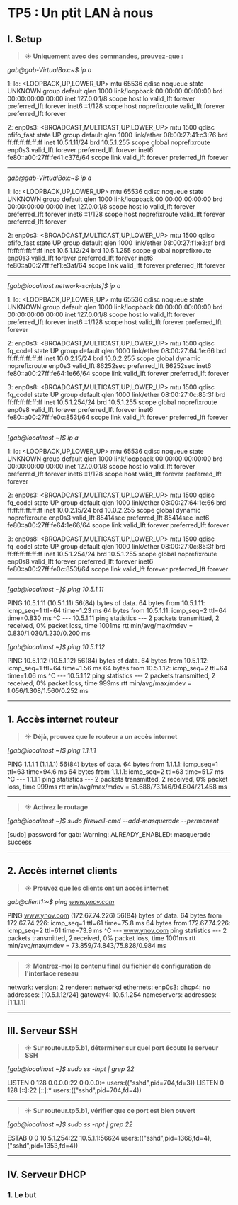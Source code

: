 # **TP5 : Un ptit LAN à nous**

## I. Setup

> **☀️ Uniquement avec des commandes, prouvez-que :**

_gab@gab-VirtualBox:~$ ip a_

1: lo: <LOOPBACK,UP,LOWER_UP> mtu 65536 qdisc noqueue state UNKNOWN group default qlen 1000
    link/loopback 00:00:00:00:00:00 brd 00:00:00:00:00:00
    inet 127.0.0.1/8 scope host lo
       valid_lft forever preferred_lft forever
    inet6 ::1/128 scope host noprefixroute 
       valid_lft forever preferred_lft forever

2: enp0s3: <BROADCAST,MULTICAST,UP,LOWER_UP> mtu 1500 qdisc pfifo_fast state UP group default qlen 1000
    link/ether 08:00:27:41:c3:76 brd ff:ff:ff:ff:ff:ff
    inet 10.5.1.11/24 brd 10.5.1.255 scope global noprefixroute enp0s3
       valid_lft forever preferred_lft forever
    inet6 fe80::a00:27ff:fe41:c376/64 scope link 
       valid_lft forever preferred_lft forever

_____________________________________________________

_gab@gab-VirtualBox:~$ ip a_

1: lo: <LOOPBACK,UP,LOWER_UP> mtu 65536 qdisc noqueue state UNKNOWN group default qlen 1000
    link/loopback 00:00:00:00:00:00 brd 00:00:00:00:00:00
    inet 127.0.0.1/8 scope host lo
       valid_lft forever preferred_lft forever
    inet6 ::1/128 scope host noprefixroute 
       valid_lft forever preferred_lft forever

2: enp0s3: <BROADCAST,MULTICAST,UP,LOWER_UP> mtu 1500 qdisc pfifo_fast state UP group default qlen 1000
    link/ether 08:00:27:f1:e3:af brd ff:ff:ff:ff:ff:ff
    inet 10.5.1.12/24 brd 10.5.1.255 scope global noprefixroute enp0s3
       valid_lft forever preferred_lft forever
    inet6 fe80::a00:27ff:fef1:e3af/64 scope link 
       valid_lft forever preferred_lft forever

_____________

_[gab@localhost network-scripts]$ ip a_

1: lo: <LOOPBACK,UP,LOWER_UP> mtu 65536 qdisc noqueue state UNKNOWN group default qlen 1000
    link/loopback 00:00:00:00:00:00 brd 00:00:00:00:00:00
    inet 127.0.0.1/8 scope host lo
       valid_lft forever preferred_lft forever
    inet6 ::1/128 scope host 
       valid_lft forever preferred_lft forever

2: enp0s3: <BROADCAST,MULTICAST,UP,LOWER_UP> mtu 1500 qdisc fq_codel state UP group default qlen 1000
    link/ether 08:00:27:64:1e:66 brd ff:ff:ff:ff:ff:ff
    inet 10.0.2.15/24 brd 10.0.2.255 scope global dynamic noprefixroute enp0s3
       valid_lft 86252sec preferred_lft 86252sec
    inet6 fe80::a00:27ff:fe64:1e66/64 scope link 
       valid_lft forever preferred_lft forever
       
3: enp0s8: <BROADCAST,MULTICAST,UP,LOWER_UP> mtu 1500 qdisc fq_codel state UP group default qlen 1000
    link/ether 08:00:27:0c:85:3f brd ff:ff:ff:ff:ff:ff
    inet 10.5.1.254/24 brd 10.5.1.255 scope global noprefixroute enp0s8
       valid_lft forever preferred_lft forever
    inet6 fe80::a00:27ff:fe0c:853f/64 scope link 
       valid_lft forever preferred_lft forever

____


_[gab@localhost ~]$ ip a_

1: lo: <LOOPBACK,UP,LOWER_UP> mtu 65536 qdisc noqueue state UNKNOWN group default qlen 1000
    link/loopback 00:00:00:00:00:00 brd 00:00:00:00:00:00
    inet 127.0.0.1/8 scope host lo
       valid_lft forever preferred_lft forever
    inet6 ::1/128 scope host 
       valid_lft forever preferred_lft forever

2: enp0s3: <BROADCAST,MULTICAST,UP,LOWER_UP> mtu 1500 qdisc fq_codel state UP group default qlen 1000
    link/ether 08:00:27:64:1e:66 brd ff:ff:ff:ff:ff:ff
    inet 10.0.2.15/24 brd 10.0.2.255 scope global dynamic noprefixroute enp0s3
       valid_lft 85414sec preferred_lft 85414sec
    inet6 fe80::a00:27ff:fe64:1e66/64 scope link 
       valid_lft forever preferred_lft forever

3: enp0s8: <BROADCAST,MULTICAST,UP,LOWER_UP> mtu 1500 qdisc fq_codel state UP group default qlen 1000
    link/ether 08:00:27:0c:85:3f brd ff:ff:ff:ff:ff:ff
    inet 10.5.1.254/24 brd 10.5.1.255 scope global noprefixroute enp0s8
       valid_lft forever preferred_lft forever
    inet6 fe80::a00:27ff:fe0c:853f/64 scope link 
       valid_lft forever preferred_lft forever

___

_[gab@localhost ~]$ ping 10.5.1.11_

PING 10.5.1.11 (10.5.1.11) 56(84) bytes of data.
64 bytes from 10.5.1.11: icmp_seq=1 ttl=64 time=1.23 ms
64 bytes from 10.5.1.11: icmp_seq=2 ttl=64 time=0.830 ms
^C
--- 10.5.1.11 ping statistics ---
2 packets transmitted, 2 received, 0% packet loss, time 1001ms
rtt min/avg/max/mdev = 0.830/1.030/1.230/0.200 ms


_[gab@localhost ~]$ ping 10.5.1.12_

PING 10.5.1.12 (10.5.1.12) 56(84) bytes of data.
64 bytes from 10.5.1.12: icmp_seq=1 ttl=64 time=1.56 ms
64 bytes from 10.5.1.12: icmp_seq=2 ttl=64 time=1.06 ms
^C
--- 10.5.1.12 ping statistics ---
2 packets transmitted, 2 received, 0% packet loss, time 999ms
rtt min/avg/max/mdev = 1.056/1.308/1.560/0.252 ms

____

## 1. Accès internet routeur

> **☀️ Déjà, prouvez que le routeur a un accès internet**

_[gab@localhost ~]$ ping 1.1.1.1_

PING 1.1.1.1 (1.1.1.1) 56(84) bytes of data.
64 bytes from 1.1.1.1: icmp_seq=1 ttl=63 time=94.6 ms
64 bytes from 1.1.1.1: icmp_seq=2 ttl=63 time=51.7 ms
^C
--- 1.1.1.1 ping statistics ---
2 packets transmitted, 2 received, 0% packet loss, time 999ms
rtt min/avg/max/mdev = 51.688/73.146/94.604/21.458 ms

____

> **☀️ Activez le routage**

_[gab@localhost ~]$ sudo firewall-cmd --add-masquerade --permanent_

[sudo] password for gab: 
Warning: ALREADY_ENABLED: masquerade
success

___

## 2. Accès internet clients

> **☀️ Prouvez que les clients ont un accès internet**

_gab@client1:~$ ping www.ynov.com_

PING www.ynov.com (172.67.74.226) 56(84) bytes of data.
64 bytes from 172.67.74.226: icmp_seq=1 ttl=61 time=75.8 ms
64 bytes from 172.67.74.226: icmp_seq=2 ttl=61 time=73.9 ms
^C
--- www.ynov.com ping statistics ---
2 packets transmitted, 2 received, 0% packet loss, time 1001ms
rtt min/avg/max/mdev = 73.859/74.843/75.828/0.984 ms

____

> **☀️ Montrez-moi le contenu final du fichier de configuration de l'interface réseau**

network:
  version: 2
  renderer: networkd
  ethernets:
    enp0s3:
      dhcp4: no
      addresses: [10.5.1.12/24]
      gateway4: 10.5.1.254
      nameservers:
          addresses: [1.1.1.1]

____

## III. Serveur SSH

> **☀️ Sur routeur.tp5.b1, déterminer sur quel port écoute le serveur SSH**

_[gab@localhost ~]$ sudo ss -lnpt | grep 22_

LISTEN 0      128          0.0.0.0:22        0.0.0.0:*    users:(("sshd",pid=704,fd=3))
LISTEN 0      128             [::]:22           [::]:*    users:(("sshd",pid=704,fd=4))

___

> **☀️ Sur routeur.tp5.b1, vérifier que ce port est bien ouvert**

_[gab@localhost ~]$ sudo ss -npt | grep 22_

ESTAB 0      0         10.5.1.254:22       10.5.1.1:56624 users:(("sshd",pid=1368,fd=4),("sshd",pid=1353,fd=4))

___

## IV. Serveur DHCP
### 1. Le but

